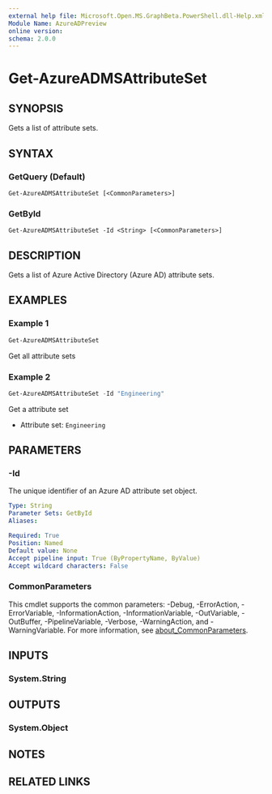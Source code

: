 ```yaml
---
external help file: Microsoft.Open.MS.GraphBeta.PowerShell.dll-Help.xml
Module Name: AzureADPreview
online version:
schema: 2.0.0
---
```


# Get-AzureADMSAttributeSet

## SYNOPSIS
Gets a list of attribute sets.

## SYNTAX

### GetQuery (Default)
```
Get-AzureADMSAttributeSet [<CommonParameters>]
```

### GetById
```
Get-AzureADMSAttributeSet -Id <String> [<CommonParameters>]
```

## DESCRIPTION
Gets a list of Azure Active Directory (Azure AD) attribute sets.

## EXAMPLES

### Example 1
```powershell
Get-AzureADMSAttributeSet
```

Get all attribute sets

### Example 2
```powershell
Get-AzureADMSAttributeSet -Id "Engineering"
```

Get a attribute set

- Attribute set: `Engineering`

## PARAMETERS

### -Id
The unique identifier of an Azure AD attribute set object.

```yaml
Type: String
Parameter Sets: GetById
Aliases:

Required: True
Position: Named
Default value: None
Accept pipeline input: True (ByPropertyName, ByValue)
Accept wildcard characters: False
```

### CommonParameters
This cmdlet supports the common parameters: -Debug, -ErrorAction, -ErrorVariable, -InformationAction, -InformationVariable, -OutVariable, -OutBuffer, -PipelineVariable, -Verbose, -WarningAction, and -WarningVariable. For more information, see [about_CommonParameters](http://go.microsoft.com/fwlink/?LinkID=113216).

## INPUTS

### System.String

## OUTPUTS

### System.Object
## NOTES

## RELATED LINKS
